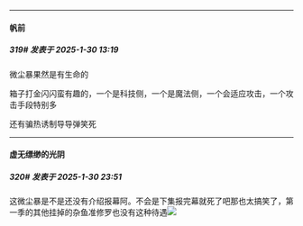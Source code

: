﻿
*****

####  帆前  
##### 319#       发表于 2025-1-30 13:19

微尘暴果然是有生命的

箱子打金闪闪蛮有趣的，一个是科技侧，一个是魔法侧，一个会适应攻击，一个攻击手段特别多

还有骗热诱制导导弹笑死


*****

####  虚无缥缈的光阴  
##### 320#       发表于 2025-1-30 23:51

这微尘暴是不是还没有介绍报幕阿。不会是下集报完幕就死了吧那也太搞笑了，第一季的其他挂掉的杂鱼准修罗也没有这种待遇<img src="https://static.saraba1st.com/image/smiley/face2017/067.png" referrerpolicy="no-referrer">

